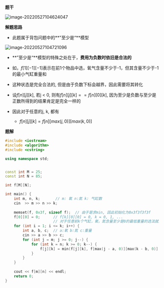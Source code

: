 **题干**

![image-20220527104624047](http://www.cdn.liver0377.xyz/typora/202205271046109.png)





**解题思路**

- 此题属于背包问题中的**"至少是“**模型

![image-20220527104721096](http://www.cdn.liver0377.xyz/typora/202205271047156.png)

- **”至少是“**模型的特殊之处在于，**费用为负数时依旧是合法的**

- 如，$f[1][-1][-1]$表示在前1个物品中选，氧气含量不少于-1，但其含量不少于-1的最小气缸重量和

- 这种状态是完全合法的, 但是由于负数下标会越界，因此需要将其转化

- 设$f[n][j][k]$, 若j < 0, 则有$f[n][j][k] == f[n][0][k]$, 因为至少是负数与至少是正数所得到的结果肯定是完全一样的

- 因此对于任意的j, k, 都有

  - $f[n][j][k] = f[n][max(j, 0)][max(k, 0)]$

   

**题解**

```cpp
#include <iostream>
#include <algorithm>
#include <cstring>

using namespace std;


const int M = 25;
const int N = 85;

int f[M][N];

int main() {
    int m, n, k;       // m: 氧 n:氮 k: 气缸数
    cin  >> m >> n >> k;
    
    memset(f, 0x3f, sizeof f);  // 由于是求min, 因此初始化为0x3f3f3f3f
    f[0][0] = 0;      // f[k][0][0] = 0, k = 0, 1, ...
                      // 对于任意前k个气缸，氧，氮含量至少是0的最低重量的选法就是一个都不选，重量为0
    for (int i = 1; i <= k; i++) {
        int a, b, c;  // a:氧 b:氮 c:重量
        cin >> a >> b >> c;
        for (int j = m; j >= 0; j--) {   
            for (int k = n; k >= 0; k--) {
                f[j][k] = min(f[j][k], f[max(j - a, 0)][max(k - b, 0)] + c);
            }
        }
    }
    
    cout << f[m][n] << endl;
    return 0;
}
```



